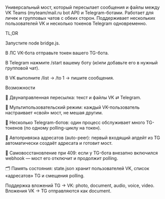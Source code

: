 Универсальный мост, который пересылает сообщения и файлы между VK Teams (myteam/mail.ru bot API) и Telegram-ботами. Работает для личек и групповых чатов с обеих сторон. Поддерживает нескольких пользователей VK и несколько токенов Telegram одновременно.

TL;DR

Запустите node bridge.js.

В ЛС VK-бота отправьте токен вашего TG-бота.

В Telegram нажмите /start вашему боту (и/или добавьте его в нужный групповой чат).

В VK выполните /list → /to 1 → пишите сообщения.

Возможности

🔁 Двунаправленная пересылка: текст и файлы VK ⇄ Telegram.

👥 Мультипользовательский режим: каждый VK-пользователь настраивает «свой» мост, не мешая другим.

🤖 Несколько Telegram-ботов: один процесс обслуживает много TG-токенов (по одному polling-циклу на токен).

🧠 Автопривязка адресатов (auto-peer): первый входящий апдейт из TG автоматически создаёт адресата и готовит мост.

🧹 Самовосстановление при 409: если у TG-бота внезапно включился webhook — мост его отключит и продолжит polling.

🗂 Память состояния: state.json хранит пользователей VK, список «адресатов» TG и смещения polling.

Поддержка вложений TG → VK: photo, document, audio, voice, video.
Вложения VK → TG отправляются как document.
